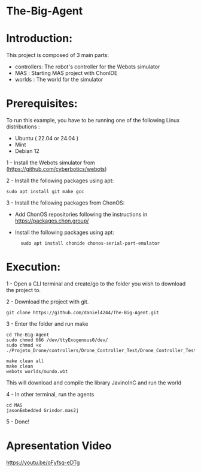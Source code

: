 # The-Big-Agent

# Introduction:

This project is composed of 3 main parts:

* controllers: The robot's controller for the Webots simulator
* MAS : Starting MAS project with ChonIDE
* worlds : The world for the simulator

# Prerequisites:

To run this example, you have to be running one of the following Linux distributions :

* Ubuntu ( 22.04 or 24.04 )
* Mint
* Debian 12

1 - Install the Webots simulator from (https://github.com/cyberbotics/webots)

2 - Install the following packages using apt:

    sudo apt install git make gcc

3 - Install the following packages from ChonOS:

* Add ChonOS repositories following the instructions in https://packages.chon.group/
* Install the following packages using apt:

        sudo apt install chonide chonos-serial-port-emulator

# Execution:

1 - Open a CLI terminal and create/go to the folder you wish to download the project to.

2 - Download the project with git.

    git clone https://github.com/daniel4244/The-Big-Agent.git

3 - Enter the folder and run make

    cd The-Big-Agent
    sudo chmod 666 /dev/ttyExogenous0/dev/
    sudo chmod +x ./Projeto_Drone/controllers/Drone_Controller_Test/Drone_Controller_Test
    
    make clean all
    make clean
    webots worlds/mundo.wbt

This will download and compile the library JavinoInC and run the world

4 - In other terminal, run the agents

    cd MAS
    jasonEmbedded Grindor.mas2j

5 - Done!

# Apresentation Video

https://youtu.be/oFyfsq-eDTg

